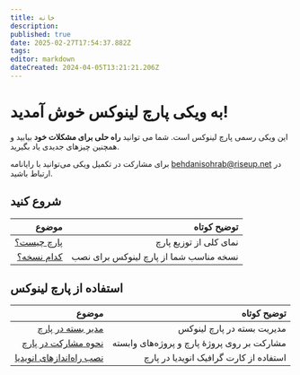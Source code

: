 ```yaml
---
title: خانه
description: 
published: true
date: 2025-02-27T17:54:37.882Z
tags: 
editor: markdown
dateCreated: 2024-04-05T13:21:21.206Z
---
```


# به ویکی پارچ لینوکس خوش آمدید!
این ویکی رسمی پارچ لینوکس است.
شما می توانید **راه حلی برای مشکلات خود** بیابید و همچنین چیزهای جدیدی یاد بگیرید.



برای مشارکت در تکمیل ویکی می‌توانید با رایانامه [behdanisohrab@riseup.net](mailto:behdanisohrab@riseup.net) در ارتباط باشید.

## شروع کنید
|  **موضوع** |                        **توضیح کوتاه** |
|-----------:|---------------------------------------:|
| [پارچ چیست؟](/fa/پارچ-چیست)|                 نمای کلی از توزیع پارچ |
| [کدام نسخه؟](/fa/کدام-نسخه) | نسخه مناسب شما از پارچ لینوکس برای نصب |

## استفاده از پارچ لینوکس
|               **موضوع** |                            **توضیح کوتاه** |
|------------------------:|-------------------------------------------:|
|       [مدیر بسته در پارچ](/fa/Package-management) |                 مدیریت بسته در پارچ لینوکس |
|     [نحوه مشارکت در پارچ](/fa/contributing) | مشارکت بر روی پروژهٔ پارچ و پروژه‌های وابسته |
| [نصب راه‌انداز‌های انویدیا](/fa/use-from-nvidia-in-parch) | استفاده از کارت گرافیک انویدیا در پارچ     |

